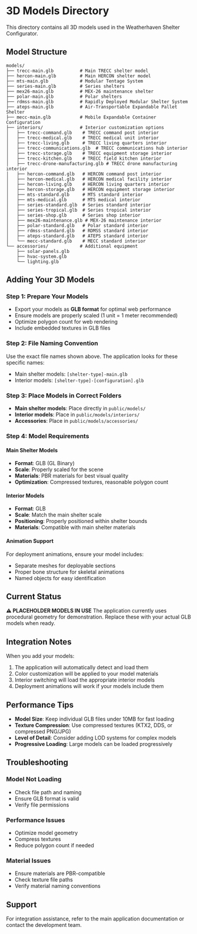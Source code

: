 # 3D Models Directory

This directory contains all 3D models used in the Weatherhaven Shelter Configurator.

## Model Structure

```
models/
├── trecc-main.glb          # Main TRECC shelter model
├── hercon-main.glb         # Main HERCON shelter model
├── mts-main.glb            # Modular Tentage System
├── series-main.glb         # Series shelters
├── mex26-main.glb          # MEX-26 maintenance shelter
├── polar-main.glb          # Polar shelters
├── rdmss-main.glb          # Rapidly Deployed Modular Shelter System
├── ateps-main.glb          # Air-Transportable Expandable Pallet Shelter
├── mecc-main.glb           # Mobile Expandable Container Configuration
├── interiors/              # Interior customization options
│   ├── trecc-command.glb    # TRECC command post interior
│   ├── trecc-medical.glb    # TRECC medical unit interior
│   ├── trecc-living.glb     # TRECC living quarters interior
│   ├── trecc-communications.glb  # TRECC communications hub interior
│   ├── trecc-storage.glb    # TRECC equipment storage interior
│   ├── trecc-kitchen.glb    # TRECC field kitchen interior
│   ├── trecc-drone-manufacturing.glb # TRECC drone manufacturing interior
│   ├── hercon-command.glb   # HERCON command post interior
│   ├── hercon-medical.glb   # HERCON medical facility interior
│   ├── hercon-living.glb    # HERCON living quarters interior
│   ├── hercon-storage.glb   # HERCON equipment storage interior
│   ├── mts-standard.glb     # MTS standard interior
│   ├── mts-medical.glb      # MTS medical interior
│   ├── series-standard.glb  # Series standard interior
│   ├── series-tropical.glb  # Series tropical interior
│   ├── series-shop.glb      # Series shop interior
│   ├── mex26-maintenance.glb # MEX-26 maintenance interior
│   ├── polar-standard.glb   # Polar standard interior
│   ├── rdmss-standard.glb   # RDMSS standard interior
│   ├── ateps-standard.glb   # ATEPS standard interior
│   └── mecc-standard.glb    # MECC standard interior
└── accessories/            # Additional equipment
    ├── solar-panels.glb
    ├── hvac-system.glb
    └── lighting.glb
```

## Adding Your 3D Models

### Step 1: Prepare Your Models
- Export your models as **GLB format** for optimal web performance
- Ensure models are properly scaled (1 unit = 1 meter recommended)
- Optimize polygon count for web rendering
- Include embedded textures in GLB files

### Step 2: File Naming Convention
Use the exact file names shown above. The application looks for these specific names:
- Main shelter models: `[shelter-type]-main.glb`
- Interior models: `[shelter-type]-[configuration].glb`

### Step 3: Place Models in Correct Folders
- **Main shelter models**: Place directly in `public/models/`
- **Interior models**: Place in `public/models/interiors/`
- **Accessories**: Place in `public/models/accessories/`

### Step 4: Model Requirements

#### Main Shelter Models
- **Format**: GLB (GL Binary)
- **Scale**: Properly scaled for the scene
- **Materials**: PBR materials for best visual quality
- **Optimization**: Compressed textures, reasonable polygon count

#### Interior Models
- **Format**: GLB
- **Scale**: Match the main shelter scale
- **Positioning**: Properly positioned within shelter bounds
- **Materials**: Compatible with main shelter materials

#### Animation Support
For deployment animations, ensure your model includes:
- Separate meshes for deployable sections
- Proper bone structure for skeletal animations
- Named objects for easy identification

## Current Status

**⚠️ PLACEHOLDER MODELS IN USE**
The application currently uses procedural geometry for demonstration. Replace these with your actual GLB models when ready.

## Integration Notes

When you add your models:
1. The application will automatically detect and load them
2. Color customization will be applied to your model materials
3. Interior switching will load the appropriate interior models
4. Deployment animations will work if your models include them

## Performance Tips

- **Model Size**: Keep individual GLB files under 10MB for fast loading
- **Texture Compression**: Use compressed textures (KTX2, DDS, or compressed PNG/JPG)
- **Level of Detail**: Consider adding LOD systems for complex models
- **Progressive Loading**: Large models can be loaded progressively

## Troubleshooting

### Model Not Loading
- Check file path and naming
- Ensure GLB format is valid
- Verify file permissions

### Performance Issues
- Optimize model geometry
- Compress textures
- Reduce polygon count if needed

### Material Issues
- Ensure materials are PBR-compatible
- Check texture file paths
- Verify material naming conventions

## Support

For integration assistance, refer to the main application documentation or contact the development team.
